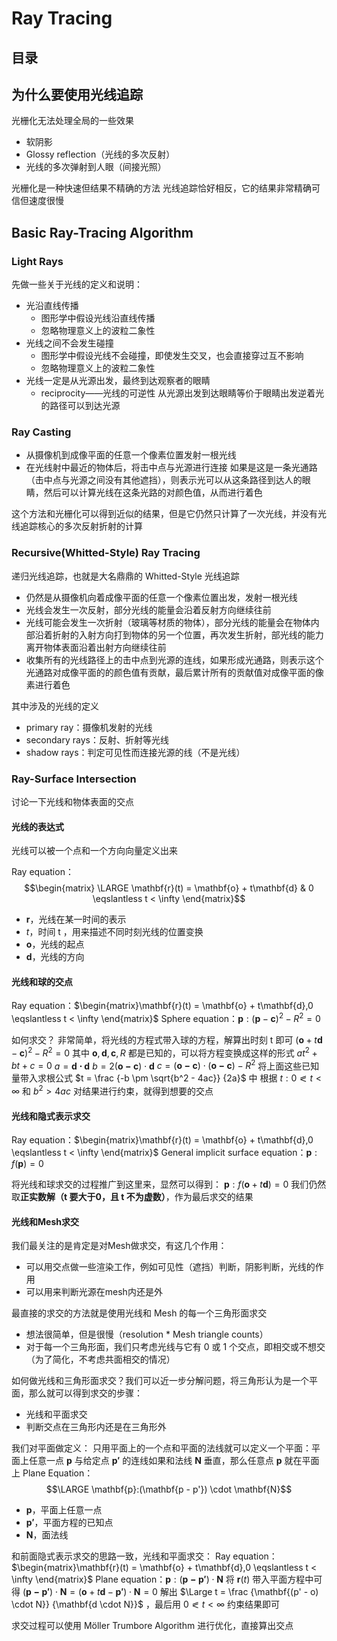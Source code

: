 # Ray Tracing

## 目录

## 为什么要使用光线追踪
光栅化无法处理全局的一些效果
+ 软阴影
+ Glossy reflection（光线的多次反射）
+ 光线的多次弹射到人眼（间接光照）

光栅化是一种快速但结果不精确的方法
光线追踪恰好相反，它的结果非常精确可信但速度很慢

## Basic Ray-Tracing Algorithm

### Light Rays
先做一些关于光线的定义和说明：
+ 光沿直线传播
    + 图形学中假设光线沿直线传播
    + 忽略物理意义上的波粒二象性
+ 光线之间不会发生碰撞
    + 图形学中假设光线不会碰撞，即使发生交叉，也会直接穿过互不影响
    + 忽略物理意义上的波粒二象性
+ 光线一定是从光源出发，最终到达观察者的眼睛
    + reciprocity——光线的可逆性
        从光源出发到达眼睛等价于眼睛出发逆着光的路径可以到达光源

### Ray Casting
+ 从摄像机到成像平面的任意一个像素位置发射一根光线
+ 在光线射中最近的物体后，将击中点与光源进行连接
    如果是这是一条光通路（击中点与光源之间没有其他遮挡），则表示光可以从这条路径到达人的眼睛，然后可以计算光线在这条光路的对颜色值，从而进行着色

这个方法和光栅化可以得到近似的结果，但是它仍然只计算了一次光线，并没有光线追踪核心的多次反射折射的计算

### Recursive(Whitted-Style) Ray Tracing
递归光线追踪，也就是大名鼎鼎的 Whitted-Style 光线追踪

+ 仍然是从摄像机向着成像平面的任意一个像素位置出发，发射一根光线
+ 光线会发生一次反射，部分光线的能量会沿着反射方向继续往前
+ 光线可能会发生一次折射（玻璃等材质的物体），部分光线的能量会在物体内部沿着折射的入射方向打到物体的另一个位置，再次发生折射，部光线的能力离开物体表面沿着出射方向继续往前
+ 收集所有的光线路径上的击中点到光源的连线，如果形成光通路，则表示这个光通路对成像平面的的颜色值有贡献，最后累计所有的贡献值对成像平面的像素进行着色

其中涉及的光线的定义
+ primary ray：摄像机发射的光线
+ secondary rays：反射、折射等光线
+ shadow rays：判定可见性而连接光源的线（不是光线）

### Ray-Surface Intersection
讨论一下光线和物体表面的交点

#### 光线的表达式
光线可以被一个点和一个方向向量定义出来

Ray equation：
$$\begin{matrix} \LARGE \mathbf{r}(t) = \mathbf{o} + t\mathbf{d} & 0 \eqslantless t < \infty \end{matrix}$$
+ $\mathbf{r}$，光线在某一时间的表示
+ $t$，时间 t ，用来描述不同时刻光线的位置变换
+ $\mathbf{o}$，光线的起点
+ $\mathbf{d}$，光线的方向

#### 光线和球的交点
Ray equation：$\begin{matrix}\mathbf{r}(t) = \mathbf{o} + t\mathbf{d},0 \eqslantless t < \infty \end{matrix}$
Sphere equation：$\mathbf{p} : (\mathbf{p} - \mathbf{c})^2 - R^2 = 0$

如何求交？
非常简单，将光线的方程式带入球的方程，解算出时刻 t 即可
$(\mathbf{o} + t\mathbf{d} - \mathbf{c})^2 - R^2 = 0$
其中 $\mathbf{o}, \mathbf{d}, \mathbf{c}, R$ 都是已知的，可以将方程变换成这样的形式 $at^2 + bt + c = 0$
$a = \mathbf{d \cdot d}$
$b = 2(\mathbf{o - c}) \cdot \mathbf{d}$
$c = (\mathbf{o - c}) \cdot (\mathbf{o - c}) - R^2$
将上面这些已知量带入求根公式 $t = \frac {-b \pm \sqrt{b^2 - 4ac}} {2a}$ 中
根据 $t : 0 \eqslantless t < \infty$ 和 $b^2 > 4ac$ 对结果进行约束，就得到想要的交点

#### 光线和隐式表示求交
Ray equation：$\begin{matrix}\mathbf{r}(t) = \mathbf{o} + t\mathbf{d},0 \eqslantless t < \infty \end{matrix}$
General implicit surface equation：$\mathbf{p} : f(\mathbf{p}) = 0$

将光线和球求交的过程推广到这里来，显然可以得到：
$\mathbf{p} : f(\mathbf{o} + t\mathbf{d}) = 0$
我们仍然取**正实数解（t 要大于0，且 t 不为虚数）**，作为最后求交的结果

#### 光线和Mesh求交
我们最关注的是肯定是对Mesh做求交，有这几个作用：
+ 可以用交点做一些渲染工作，例如可见性（遮挡）判断，阴影判断，光线的作用
+ 可以用来判断光源在mesh内还是外

最直接的求交的方法就是使用光线和 Mesh 的每一个三角形面求交
+ 想法很简单，但是很慢（resolution * Mesh triangle counts）
+ 对于每一个三角形面，我们只考虑光线与它有 0 或 1 个交点，即相交或不想交（为了简化，不考虑共面相交的情况）

如何做光线和三角形面求交？我们可以近一步分解问题，将三角形认为是一个平面，那么就可以得到求交的步骤：
+ 光线和平面求交
+ 判断交点在三角形内还是在三角形外

我们对平面做定义：
只用平面上的一个点和平面的法线就可以定义一个平面：平面上任意一点 $\mathbf{p}$ 与给定点 $\mathbf{p'}$ 的连线如果和法线 $\mathbf{N}$ 垂直，那么任意点 $\mathbf{p}$ 就在平面上
Plane Equation：
$$\LARGE \mathbf{p}:(\mathbf{p - p'}) \cdot \mathbf{N}$$
+ $\mathbf{p}$，平面上任意一点
+ $\mathbf{p'}$，平面方程的已知点
+ $\mathbf{N}$，面法线

和前面隐式表示求交的思路一致，光线和平面求交：
Ray equation：$\begin{matrix}\mathbf{r}(t) = \mathbf{o} + t\mathbf{d},0 \eqslantless t < \infty \end{matrix}$
Plane equation：$\mathbf{p}:(\mathbf{p - p'}) \cdot \mathbf{N}$
将 $\mathbf{r}(t)$ 带入平面方程中可得 $(\mathbf{p - p'}) \cdot \mathbf{N} = (\mathbf{o} + t\mathbf{d} - \mathbf{p'}) \cdot \mathbf{N} = 0$
解出 $\Large t = \frac {\mathbf{(p' - o) \cdot N}} {\mathbf{d \cdot N}}$ ，最后用 $0 \eqslantless t < \infty$ 约束结果即可

求交过程可以使用 Möller Trumbore Algorithm 进行优化，直接算出交点
